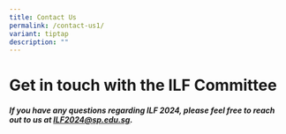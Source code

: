 ```yaml
---
title: Contact Us
permalink: /contact-us1/
variant: tiptap
description: ""
---
```

<h1><strong>Get in touch with the ILF Committee</strong></h1>
<h5>If you have any questions regarding ILF 2024, please feel free to reach out to us at <a href="tel:" rel="noopener noreferrer nofollow" target="_blank"><u>ILF2024@sp.edu.sg</u></a>.</h5>
<p></p>